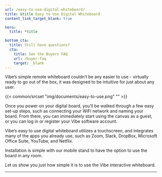 ```yaml
---
url: /easy-to-use-digital-whiteboard/
title: &title Easy to Use Digital Whiteboard
content_link_target_blank: true

hero:
  title: *title

bottom_cta:
  title: Still have questions?
  cta:
    title: See the Buyers FAQ
    url: /buyer-faq
    target: _blank
---
```


Vibe’s simple remote whiteboard couldn’t be any easier to use - virtually ready to go out of the box, it was designed to be intuitive for just about any user.

{{< common/srcset "img/documents/easy-to-use.png" "" >}}

Once you power on your digital board, you’ll be walked through a few easy set-up steps, such as connecting your WiFi network and naming your board. From there, you can immediately start using the canvas as a guest, or you can log in or register your Vibe software account.

Vibe’s easy to use digital whiteboard utilizes a touchscreen, and integrates many of the apps you already use, such as Zoom, Slack, DropBox, Microsoft Office Suite, YouTube, and Netflix.

Installation is simple with our mobile stand to have the option to use the board in any room.

Let us show you just how simple it is to use the Vibe interactive whiteboard.

---
